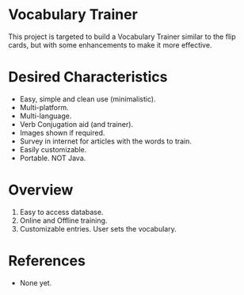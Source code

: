 # Vocabulary Trainer

This project is targeted to build a Vocabulary Trainer similar to the flip cards, but with some enhancements to make it more effective.

# Desired Characteristics

* Easy, simple and clean use (minimalistic).
* Multi-platform.
* Multi-language.
* Verb Conjugation aid (and trainer).
* Images shown if required.
* Survey in internet for articles with the words to train.
* Easily customizable.
* Portable. NOT Java.

# Overview

1. Easy to access database.
2. Online and Offline training.
3. Customizable entries. User sets the vocabulary.

# References

* None yet.